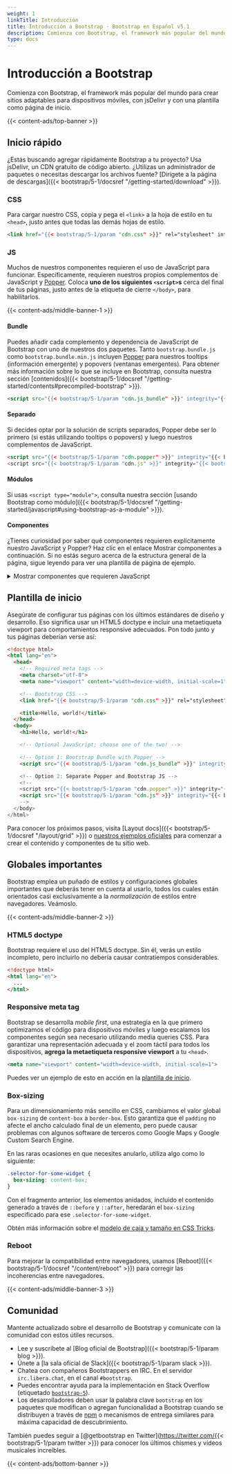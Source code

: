 ```yaml
---
weight: 1
linkTitle: Introducción
title: Introducción a Bootstrap · Bootstrap en Español v5.1
description: Comienza con Bootstrap, el framework más popular del mundo para crear sitios adaptables para dispositivos móviles, con jsDelivr y con una plantilla como página de inicio.
type: docs
---
```


# Introducción a Bootstrap

Comienza con Bootstrap, el framework más popular del mundo para crear sitios adaptables para dispositivos móviles, con jsDelivr y con una plantilla como página de inicio.

{{< content-ads/top-banner >}}

## Inicio rápido

¿Estás buscando agregar rápidamente Bootstrap a tu proyecto? Usa jsDelivr, un CDN gratuito de código abierto. ¿Utilizas un administrador de paquetes o necesitas descargar los archivos fuente? [Dirígete a la página de descargas]({{< bootstrap/5-1/docsref "/getting-started/download" >}}).

### CSS

Para cargar nuestro CSS, copia y pega el `<link>` a la hoja de estilo en tu `<head>`, justo antes que todas las demás hojas de estilo.

```html
<link href="{{< bootstrap/5-1/param "cdn.css" >}}" rel="stylesheet" integrity="{{< bootstrap/5-1/param "cdn.css_hash" >}}" crossorigin="anonymous">
```

### JS

Muchos de nuestros componentes requieren el uso de JavaScript para funcionar. Específicamente, requieren nuestros propios complementos de JavaScript y [Popper](https://popper.js.org/). Coloca **uno de los siguientes `<script>`s** cerca del final de tus páginas, justo antes de la etiqueta de cierre `</body>`, para habilitarlos.

{{< content-ads/middle-banner-1 >}}

#### Bundle

Puedes añadir cada complemento y dependencia de JavaScript de Bootstrap con uno de nuestros dos paquetes. Tanto `bootstrap.bundle.js` como `bootstrap.bundle.min.js` incluyen [Popper](https://popper.js.org/) para nuestros tooltips (información emergente) y popovers (ventanas emergentes). Para obtener más información sobre lo que se incluye en Bootstrap, consulta nuestra sección [contenidos]({{< bootstrap/5-1/docsref "/getting-started/contents#precompiled-bootstrap" >}}).

```html
<script src="{{< bootstrap/5-1/param "cdn.js_bundle" >}}" integrity="{{< bootstrap/5-1/param "cdn.js_bundle_hash" >}}" crossorigin="anonymous"></script>
```

#### Separado

Si decides optar por la solución de scripts separados, Popper debe ser lo primero (si estás utilizando tooltips o popovers) y luego nuestros complementos de JavaScript.

```html
<script src="{{< bootstrap/5-1/param "cdn.popper" >}}" integrity="{{< bootstrap/5-1/param "cdn.popper_hash" >}}" crossorigin="anonymous"></script>
<script src="{{< bootstrap/5-1/param "cdn.js" >}}" integrity="{{< bootstrap/5-1/param "cdn.js_hash" >}}" crossorigin="anonymous"></script>
```

#### Módulos

Si usas `<script type="module">`, consulta nuestra sección [usando Bootstrap como módulo]({{< bootstrap/5-1/docsref "/getting-started/javascript#using-bootstrap-as-a-module" >}}).

#### Componentes

¿Tienes curiosidad por saber qué componentes requieren explícitamente nuestro JavaScript y Popper? Haz clic en el enlace Mostrar componentes a continuación. Si no estás seguro acerca de la estructura general de la página, sigue leyendo para ver una plantilla de página de ejemplo.

<details class="mt-5">
<summary class="text-blue-500 mb-3">Mostrar componentes que requieren JavaScript</summary>
{{< bootstrap/5-1/markdown >}}
- *Alerts*, para ocultarlas
- *Buttons*, para alternar sus estados y funcionalidad de *checkbox*/*radio*
- *Carousel*, para todos los comportamientos de diapositivas, controles e indicadores
- *Collapse*, para alternar la visibilidad del contenido
- *Dropdowns*, para mostrar y posicionar (también requiere [Popper](https://popper.js.org/))
- *Modals*, para mostrar, posicionar y comportamiento de desplazamiento
- *Navbar*, para extender nuestro complemento Collapse para implementar un comportamiento responsive
- *Offcanvases*, para visualización, posicionamiento y comportamiento de desplazamiento
- *Toasts*, para mostrar y ocultar
- *Tooltips* y *popovers*, para mostrar y posicionar (también requiere [Popper](https://popper.js.org/))
- *Scrollspy*, para el comportamiento de desplazamiento y actualizaciones de navegación
{{< /bootstrap/5-1/markdown >}}
</details>

## Plantilla de inicio

Asegúrate de configurar tus páginas con los últimos estándares de diseño y desarrollo. Eso significa usar un HTML5 doctype e incluir una metaetiqueta viewport para comportamientos responsive adecuados. Pon todo junto y tus páginas deberían verse así:

```html
<!doctype html>
<html lang="en">
  <head>
    <!-- Required meta tags -->
    <meta charset="utf-8">
    <meta name="viewport" content="width=device-width, initial-scale=1">

    <!-- Bootstrap CSS -->
    <link href="{{< bootstrap/5-1/param "cdn.css" >}}" rel="stylesheet" integrity="{{< bootstrap/5-1/param "cdn.css_hash" >}}" crossorigin="anonymous">

    <title>Hello, world!</title>
  </head>
  <body>
    <h1>Hello, world!</h1>

    <!-- Optional JavaScript; choose one of the two! -->

    <!-- Option 1: Bootstrap Bundle with Popper -->
    <script src="{{< bootstrap/5-1/param "cdn.js_bundle" >}}" integrity="{{< bootstrap/5-1/param "cdn.js_bundle_hash" >}}" crossorigin="anonymous"></script>

    <!-- Option 2: Separate Popper and Bootstrap JS -->
    <!--
    <script src="{{< bootstrap/5-1/param "cdn.popper" >}}" integrity="{{< bootstrap/5-1/param "cdn.popper_hash" >}}" crossorigin="anonymous"></script>
    <script src="{{< bootstrap/5-1/param "cdn.js" >}}" integrity="{{< bootstrap/5-1/param "cdn.js_hash" >}}" crossorigin="anonymous"></script>
    -->
  </body>
</html>
```

Para conocer los próximos pasos, visita [Layout docs]({{< bootstrap/5-1/docsref "/layout/grid" >}}) o [nuestros ejemplos oficiales](https://getbootstrap.com/docs/5.1/examples/) para comenzar a crear el contenido y componentes de tu sitio web.

## Globales importantes

Bootstrap emplea un puñado de estilos y configuraciones globales importantes que deberás tener en cuenta al usarlo, todos los cuales están orientados casi exclusivamente a la *normalización* de estilos entre navegadores. Veámoslo.

{{< content-ads/middle-banner-2 >}}

### HTML5 doctype

Bootstrap requiere el uso del HTML5 doctype. Sin él, verás un estilo incompleto, pero incluirlo no debería causar contratiempos considerables.

```html
<!doctype html>
<html lang="en">
  ...
</html>
```

### Responsive meta tag

Bootstrap se desarrolla *mobile first*, una estrategia en la que primero optimizamos el código para dispositivos móviles y luego escalamos los componentes según sea necesario utilizando media queries CSS. Para garantizar una representación adecuada y el zoom táctil para todos los dispositivos, **agrega la metaetiqueta responsive viewport** a tu `<head>`.

```html
<meta name="viewport" content="width=device-width, initial-scale=1">
```
Puedes ver un ejemplo de esto en acción en la [plantilla de inicio](#starter-template).

### Box-sizing

Para un dimensionamiento más sencillo en CSS, cambiamos el valor global `box-sizing` de `content-box` a `border-box`. Esto garantiza que el `padding` no afecte el ancho calculado final de un elemento, pero puede causar problemas con algunos software de terceros como Google Maps y Google Custom Search Engine.

En las raras ocasiones en que necesites anularlo, utiliza algo como lo siguiente:

```css
.selector-for-some-widget {
  box-sizing: content-box;
}
```
Con el fragmento anterior, los elementos anidados, incluido el contenido generado a través de `::before` y `::after`, heredarán el `box-sizing` especificado para ese `.selector-for-some-widget`.

Obtén más información sobre el [modelo de caja y tamaño en CSS Tricks](https://css-tricks.com/box-sizing/).

### Reboot

Para mejorar la compatibilidad entre navegadores, usamos [Reboot]({{< bootstrap/5-1/docsref "/content/reboot" >}}) para corregir las incoherencias entre navegadores.

{{< content-ads/middle-banner-3 >}}

## Comunidad

Mantente actualizado sobre el desarrollo de Bootstrap y comunícate con la comunidad con estos útiles recursos.

- Lee y suscríbete al [Blog oficial de Bootstrap]({{< bootstrap/5-1/param blog >}}).
- Únete a [la sala oficial de Slack]({{< bootstrap/5-1/param slack >}}).
- Chatea con compañeros Bootstrappers en IRC. En el servidor `irc.libera.chat`, en el canal `#bootstrap`.
- Puedes encontrar ayuda para la implementación en Stack Overflow (etiquetado [`bootstrap-5`](https://stackoverflow.com/questions/tagged/bootstrap-5)).
- Los desarrolladores deben usar la palabra clave `bootstrap` en los paquetes que modifican o agregan funcionalidad a Bootstrap cuando se distribuyen a través de [npm](https://www.npmjs.com/search?q=keywords:bootstrap) o mecanismos de entrega similares para máxima capacidad de descubrimiento.

También puedes seguir a [@getbootstrap en Twitter](https://twitter.com/{{< bootstrap/5-1/param twitter >}}) para conocer los últimos chismes y videos musicales increíbles.

{{< content-ads/bottom-banner >}}